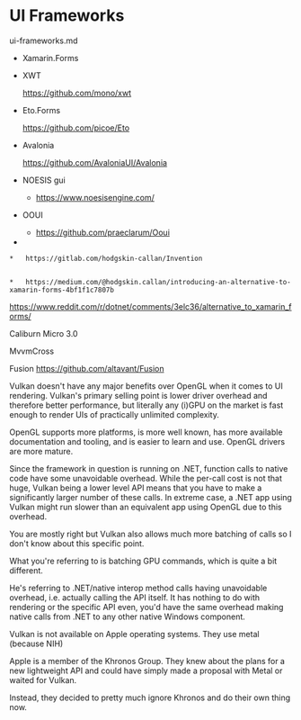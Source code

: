 # UI Frameworks

ui-frameworks.md 

*   Xamarin.Forms

*   XWT

    https://github.com/mono/xwt

*   Eto.Forms

    https://github.com/picoe/Eto

*   Avalonia

    https://github.com/AvaloniaUI/Avalonia

*   NOESIS gui

    *   https://www.noesisengine.com/

*   OOUI

    *   https://github.com/praeclarum/Ooui

*   

    *   https://gitlab.com/hodgskin-callan/Invention


    *   https://medium.com/@hodgskin.callan/introducing-an-alternative-to-xamarin-forms-4bf1f1c7807b



https://www.reddit.com/r/dotnet/comments/3elc36/alternative_to_xamarin_forms/

Caliburn Micro 3.0 

MvvmCross 

Fusion
https://github.com/altavant/Fusion


Vulkan doesn't have any major benefits over OpenGL when it comes to UI rendering. Vulkan's primary selling point is lower driver overhead and therefore better performance, but literally any (i)GPU on the market is fast enough to render UIs of practically unlimited complexity.

OpenGL supports more platforms, is more well known, has more available documentation and tooling, and is easier to learn and use. OpenGL drivers are more mature.

Since the framework in question is running on .NET, function calls to native code have some unavoidable overhead. While the per-call cost is not that huge, Vulkan being a lower level API means that you have to make a significantly larger number of these calls. In extreme case, a .NET app using Vulkan might run slower than an equivalent app using OpenGL due to this overhead.


You are mostly right but Vulkan also allows much more batching of calls so I don't know about this specific point.


What you're referring to is batching GPU commands, which is quite a bit different.

He's referring to .NET/native interop method calls having unavoidable overhead, i.e. actually calling the API itself. It has nothing to do with rendering or the specific API even, you'd have the same overhead making native calls from .NET to any other native Windows component.

Vulkan is not available on Apple operating systems. They use metal (because NIH)

Apple is a member of the Khronos Group. They knew about the plans for a new lightweight API and could have simply made a proposal with Metal or waited for Vulkan.

Instead, they decided to pretty much ignore Khronos and do their own thing now.

